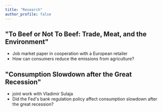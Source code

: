 ```yaml
---
title: "Research"
author_profile: false
---
```



## "To Beef or Not To Beef: Trade, Meat, and the Environment"

-   Job market paper in cooperation with a European retailer
-   How can consumers reduce the emissions from agriculture?

## "Consumption Slowdown after the Great Recession"

-   joint work with Vladimir Sulaja
-   Did the Fed's bank regulation policy affect consumption slowdown after the great recession?
